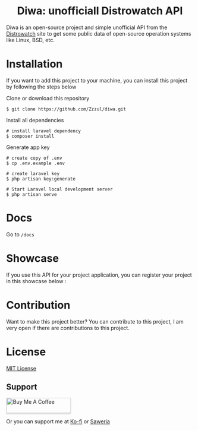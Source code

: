 <div align="center">
<h1>Diwa: unofficiall Distrowatch API</h1>
</div>

Diwa is an open-source project and simple unofficial API from the [Distrowatch](https://distrowatch.com/) site to get some public data of open-source operation systems like Linux, BSD, etc.

# Installation
If you want to add this project to your machine, you can install this project by following the steps below

Clone or download this repository
```shell
$ git clone https://github.com/Zzzul/diwa.git
```

Install all dependencies
```shell
# install laravel dependency
$ composer install
```

Generate app key
```shell
# create copy of .env
$ cp .env.example .env

# create laravel key
$ php artisan key:generate

# Start Laravel local development server
$ php artisan serve
```

# Docs 
Go to `/docs`

# Showcase
If you use this API for your project application, you can register your project in this showcase below :

# Contribution
Want to make this project better? You can contribute to this project, I am very open if there are contributions to this project.

# License
[MIT License](./LICENSE)

## Support
<a href="https://www.buymeacoffee.com/mzulfahmi" target="_blank">
<img src="https://www.buymeacoffee.com/assets/img/custom_images/orange_img.png" alt="Buy Me A Coffee" style="height: 41px !important;width: 174px !important;box-shadow: 0px 3px 2px 0px rgba(190, 190, 190, 0.5) !important;-webkit-box-shadow: 0px 3px 2px 0px rgba(190, 190, 190, 0.5) !important;">
</a>

Or you can support me at [Ko-fi](https://ko-fi.com/mzulfahmi) or [Saweria](https://saweria.co/zzzul)
